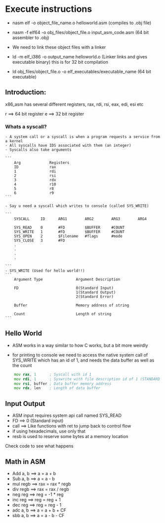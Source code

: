# Execute instructions

- nasm elf -o object_file_name.o helloworld.asm    (compiles to .obj file)

-  nasm -f elf64 -o obj_files/object_file.o input_asm_code.asm  (64 bit assembler to .obj)

- We need to link these object files with a linker

- ld -m elf_i386 -o output_name helloworld.o         (Linker links and gives executable binary)     this is for 32 bit compilation

- ld obj_files/object_file.o -o elf_executables/executable_name   (64 bit executable)

## Introduction:

x86_asm has several different registers, 
rax, rdi, rsi, eax, edi, esi etc

r ==> 64 bit register
e ==> 32 bit register

### Whats a syscall? 
    - A system call or a syscall is when a program requests a service from a kernel
    - All syscalls have IDS associated with them (an integer)
    - Syscalls also take arguments

    ```
        Arg             Registers
        ID              rax
        1               rdi
        2               rsi
        3               rdx
        4               r10
        5               r8
        6               r9
    ```
    
    - Say u need a syscall which writes to console (called SYS_WRITE)

    ```
        SYSCALL     ID      ARG1        ARG2        ARG3        ARG4

        SYS_READ    0       #FD         $BUFFER     #COUNT
        SYS_WRITE   1       #FD         $BUFFER     #COUNT
        SYS_OPEN    2       $Filename   #flags      #mode
        SYS_CLOSE   3       #FD         
        .
        .
        .
        .
        
    ```
    - SYS_WRITE (Used for hello world!!)
    ```
        Argument Type               Argument Description

        FD                          0(Standard Input)
                                    1(Standard Output)
                                    2(Standard Error)

        Buffer                      Memory address of string

        Count                       Length of string
    ```


## Hello World

- ASM works in a way similar to how C works, but a bit more weirdly

- for printing to console we need to access the native system call of SYS_WRITE which has an id of 1, and needs the data buffer as well as the count 

```asm
    mov rax, 1      ; Syscall with id 1
    mov rdi, 1      ; Syswrite with file description id of 1 (STANDARD OUTPUT)
    mov rsi, buffer ; Data buffer memory address
    mov rdx, len    ; Length of data buffer
```

## Input Output
- ASM input requires system api call named SYS_READ
- FD ==> 0 (Standard input)
- call ==> Like functions with ret to jump back to control flow
- if using hexadecimals, use only that 
- resb is used to reserve some bytes at a memory location


Check code to see what happens

## Math in ASM

- Add a, b ==> a = a + b
- Sub a, b ==> a = a - b
- mul regb ==> rax = rax * regb
- div regb ==> rax = rax / regb
- neg reg ==> reg = -1 * reg
- inc reg ==> reg = reg + 1
- dec reg ==> reg = reg - 1
- adc a, b ==> a = a + b + CF
- sbb a, b ==> a = a - b - CF